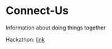 # Connect-Us
Information about doing things together

Hackathon: [link](https://docs.google.com/spreadsheets/d/1IO4EM2BGsBrfPHa24lkbaT6G-TCBGVviML9RD1V1q3Y/edit?usp=sharing)
